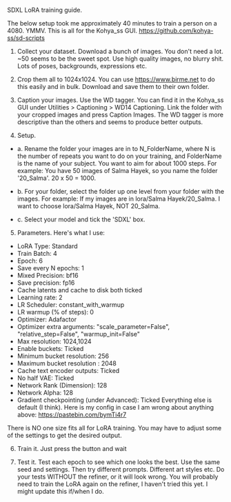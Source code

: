 SDXL LoRA training guide.

The below setup took me approximately 40 minutes to train a person on a 4080. YMMV.
This is all for the Kohya_ss GUI. https://github.com/kohya-ss/sd-scripts

1. Collect your dataset.
Download a bunch of images. You don't need a lot. ~50 seems to be the sweet spot. Use high quality images, no blurry shit. Lots of poses, backgrounds, expressions etc.

2. Crop them all to 1024x1024.
You can use https://www.birme.net to do this easily and in bulk. 
Download and save them to their own folder.

3. Caption your images.
Use the WD tagger. You can find it in the Kohya_ss GUI under Utilities > Captioning > WD14 Captioning.
Link the folder with your cropped images and press Caption Images.
The WD tagger is more descriptive than the others and seems to produce better outputs.

4. Setup.
- a. Rename the folder your images are in to N_FolderName, where N is the number of repeats you want to do on your training, and FolderName is the name of your subject. You want to aim for about 1000 steps. 
For example: You have 50 images of Salma Hayek, so you name the folder '20_Salma'. 20 x 50 = 1000.

- b. For your folder, select the folder up one level from your folder with the images. 
For example: If my images are in lora/Salma Hayek/20_Salma. I want to choose lora/Salma Hayek, NOT 20_Salma.

- c. Select your model and tick the 'SDXL' box. 

5. Parameters.
Here's what I use: 
- LoRA Type: Standard
- Train Batch: 4
- Epoch: 6
- Save every N epochs: 1
- Mixed Precision: bf16
- Save precision: fp16
- Cache latents and cache to disk both ticked
- Learning rate: 2
- LR Scheduler: constant_with_warmup
- LR warmup (% of steps): 0
- Optimizer: Adafactor
- Optimizer extra arguments: "scale_parameter=False", "relative_step=False", "warmup_init=False" 
- Max resolution: 1024,1024
- Enable buckets: Ticked
- Minimum bucket resolution: 256
- Maximum bucket resolution : 2048
- Cache text encoder outputs: Ticked
- No half VAE: Ticked
- Network Rank (Dimension): 128
- Network Alpha: 128
- Gradient checkpointing (under Advanced): Ticked
Everything else is default (I think).
Here is my config in case I am wrong about anything above: https://pastebin.com/bymTi4r7

There is NO one size fits all for LoRA training. You may have to adjust some of the settings to get the desired output.

6. Train it.
Just press the button and wait

7. Test it.
Test each epoch to see which one looks the best. Use the same seed and settings. Then try different prompts. Different art styles etc.
Do your tests WITHOUT the refiner, or it will look wrong. You will probably need to train the LoRA again on the refiner, I haven't tried this yet. I might update this if/when I do.